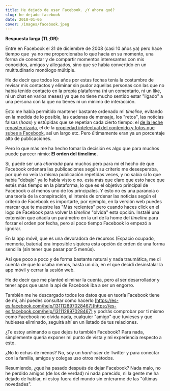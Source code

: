 ```yaml
---
title: He dejado de usar Facebook. ¿Y ahora qué?
slug: he-dejado-facebook 
date: 2018-01-05
cover: /images/facebook.jpeg
---
```


**Respuesta larga (TL;DR)**:

Entre en Facebook el 31 de diciembre de 2008 (casi 10 años ya) pero hace tiempo que  ya no me proporcionaba lo que hacia en su momento, una forma de conectar y de compartir momentos interesantes con mis conocidos, amigos y allegados, sino que se había convertido en un multitudinario monólogo múltiple.

He de decir que todos los años por estas fechas tenia la costumbre de revisar mis contactos y eliminar sin pudor aquellas personas con las que no había tenido contacto en la propia plataforma (ni un comentario, ni un like, ni un chat en varios meses) ya que no tiene mucho sentido estar "ligado" a una persona con la que no tienes ni un mínimo de interacción.

Esto me había permitido mantener bastante ordenado mi _timeline_, evitando en la medida de lo posible, las cadenas de mensaje, los "retos", las noticias falsas (_hoax_) y estúpidas que se repetían cada cierto tiempo: el [de la leche repasteurizada](https://cienciaycampo.wordpress.com/2011/05/01/el-hoax-de-la-leche-repasteurizada/), el de la [propiedad intelectual del contenido y fotos que subes a Facebook](https://www.elconfidencial.com/tecnologia/2012-11-27/no-molestes-ni-facebook-ha-cambiado-las-condiciones-ni-tu-mensaje-sirve-para-nada_769037/), así un largo etc. Pero últimamente eran ya un porcentaje alto de publicaciones.

Pero lo que más me ha hecho tomar la decisión es algo que para muchos puede parecer nimio: **El orden del timelime.**

Si, puede ser una _chorrada_ para muchos pero para mí el hecho de que Facebook ordenara las publicaciones según su criterio me desesperaba, por qué no veía la misma publicación repetidas veces, y no sabia si lo que había "debajo" ya lo había visto o no. esta más que claro que esto hace que estés más tiempo en la plataforma, lo que es el objetivo principal de Facebook o al menos uno de los principales. Y esto no es una paranoia o una teoría de la conspiración, el interés de ordenar las noticias según el criterio de Facebook es importarte, por ejemplo, en la versión web puedes marcar que te muestre las "Más recientes" pero cuando haces click en el logo de Facebook para volver la _timeline_ "olvida" esta opción. Instalé una extensión que añadía un parámetro en la url de la home del _timeline_ para forzar el orden por fecha, pero al poco tiempo Facebook lo empezó a ignorar.

En la app móvil, que es una devoradora de recursos (Espacio ocupado, memoria, batería) era imposible siquiera esta opción de orden de una forma sencilla (sin tener que pasar por 5 menús).

Así que poco a poco y de forma bastante natural y nada traumática, me di cuenta de que lo usaba menos, hasta un día, en el que decidí desinstalar la app móvil y cerrar la sesión web. 

He de decir que me planteé eliminar la cuenta, pero al ser desarrollador y tener apps que usan la api de Facebook iba a ser un engorro. 

También me he descargado todos los datos que en teoría Facebook tiene de mí, ahí puedes consultar como hacerlo [https://es-es.facebook.com/help/131112897028467](https://es-es.facebook.com/help/131112897028467) y podrás comprobar por ti mismo como Facebook no olvida nada, cualquier "amigo" que tuvieses y que hubieses eliminado, seguirá ahí en un listado de tus relaciones.

¿Te estoy animando a que dejes tu también Facebook? Para nada, simplemente quería exponer mi punto de vista y mi experiencia respecto a esto.

¿No lo echas de menos? No, soy un _hard-user_ de Twitter y para conectar con la familia, amigos y colegas uso otros métodos.

Resumiendo, ¿qué ha pasado después de dejar Facebook? Nada malo, no he perdido amigos (de los de verdad) ni nada parecido, ni la gente me ha dejado de hablar, ni estoy fuera del mundo sin enterarme de las "últimas novedades".
